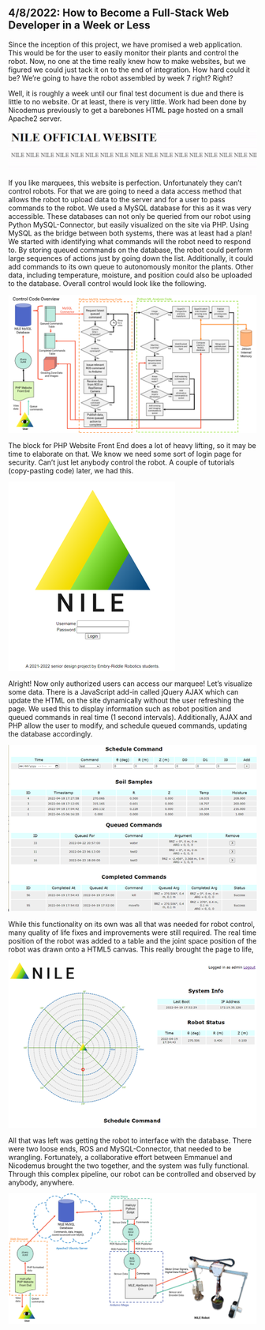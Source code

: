 ## 4/8/2022: How to Become a Full-Stack Web Developer in a Week or Less

Since the inception of this project, we have promised a web application. This would be for the user to easily monitor their plants and control the robot. Now, no one at the time really knew how to make websites, but we figured we could just tack it on to the end of integration. How hard could it be? We’re going to have the robot assembled by week 7 right? Right?

Well, it is roughly a week until our final test document is due and there is little to no website. Or at least, there is very little. Work had been done by Nicodemus previously to get a barebones HTML page hosted on a small Apache2 server. 
 
![Original NILE site with marquee](./../assets/web1.gif)
 
If you like marquees, this website is perfection. Unfortunately they can’t control robots. For that we are going to need a data access method that allows the robot to upload data to the server and for a user to pass commands to the robot. We used a MySQL database for this as it was very accessible. These databases can not only be queried from our robot using Python MySQL-Connector, but easily visualized on the site via PHP. Using MySQL as the bridge between both systems, there was at least had a plan! We started with identifying what commands will the robot need to respond to. By storing queued commands on the database, the robot could perform large sequences of actions just by going down the list. Additionally, it could add commands to its own queue to autonomously monitor the plants. Other data, including temperature, moisture, and position could also be uploaded to the database. Overall control would look like the following.
 
 ![The plan, involving MySQL and PHP](./../assets/web_diagram.png)

The block for PHP Website Front End does a lot of heavy lifting, so it may be time to elaborate on that. We know we need some sort of login page for security. Can’t just let anybody control the robot. A couple of tutorials (copy-pasting code) later, we had this.

 ![Login page with NILE logo](./../assets/web2.png)
 
Alright! Now only authorized users can access our marquee! Let’s visualize some data. There is a JavaScript add-in called jQuery AJAX which can update the HTML on the site dynamically without the user refreshing the page. We used this to display information such as robot position and queued commands in real time (1 second intervals). Additionally, AJAX and PHP allow the user to modify, and schedule queued commands, updating the database accordingly.
 
  ![Command tables](./../assets/web3.png)

While this functionality on its own was all that was needed for robot control, many quality of life fixes and improvements were still required. The real time position of the robot was added to a table and the joint space position of the robot was drawn onto a HTML5 canvas. This really brought the page to life,
 
   ![Robot position visualization](./../assets/web4.png)
 
All that was left was getting the robot to interface with the database. There were two loose ends, ROS and MySQL-Connector, that needed to be wrangling. Fortunately, a collaborative effort between Emmanuel and Nicodemus brought the two together, and the system was fully functional. Through this complex pipeline, our robot can be controlled and observed by anybody, anywhere.

   ![Information flow diagram](./../assets/web5.png)
